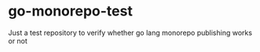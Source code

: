 # go-monorepo-test
Just a test repository to verify whether go lang monorepo publishing works or not
